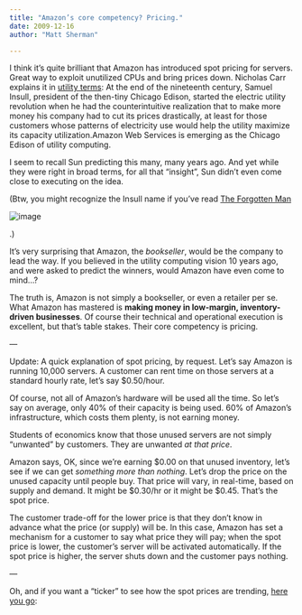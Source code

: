 ```yaml
---
title: "Amazon’s core competency? Pricing."
date: 2009-12-16
author: "Matt Sherman"

---
```


I think it’s quite brilliant that Amazon has introduced spot pricing for servers. Great way to exploit unutilized CPUs and bring prices down. Nicholas Carr explains it in [utility terms](http://www.roughtype.com/archives/2009/12/the_new_chicago.php):
At the end of the nineteenth century, Samuel Insull, president of the then-tiny Chicago Edison, started the electric utility revolution when he had the counterintuitive realization that to make more money his company had to cut its prices drastically, at least for those customers whose patterns of electricity use would help the utility maximize its capacity utilization.Amazon Web Services is emerging as the Chicago Edison of utility computing.

I seem to recall Sun predicting this many, many years ago. And yet while they were right in broad terms, for all that “insight”, Sun didn’t even come close to executing on the idea.

(Btw, you might recognize the Insull name if you’ve read [The Forgotten Man](http://www.amazon.com/dp/0060936428?tag=clipperhouse-20&amp;camp=213381&amp;creative=390973&amp;linkCode=as4&amp;creativeASIN=0060936428&amp;adid=0ZMSZJTMKKR7Y447XWNJ&amp;)


![image](https://www.assoc-amazon.com/e/ir?t=clipperhouse-20&amp;l=ur2&amp;o=1)



.)

It’s very surprising that Amazon, the _bookseller_, would be the company to lead the way. If you believed in the utility computing vision 10 years ago, and were asked to predict the winners, would Amazon have even come to mind…?

The truth is, Amazon is not simply a bookseller, or even a retailer per se. What Amazon has mastered is **making money in low-margin, inventory-driven businesses**. Of course their technical and operational execution is excellent, but that’s table stakes. Their core competency is pricing.

—

Update: A quick explanation of spot pricing, by request. Let’s say Amazon is running 10,000 servers. A customer can rent time on those servers at a standard hourly rate, let’s say $0.50/hour.

Of course, not all of Amazon’s hardware will be used all the time. So let’s say on average, only 40% of their capacity is being used. 60% of Amazon’s infrastructure, which costs them plenty, is not earning money.

Students of economics know that those unused servers are not simply “unwanted” by customers. They are unwanted _at that price_.

Amazon says, OK, since we’re earning $0.00 on that unused inventory, let’s see if we can get _something more than nothing_. Let’s drop the price on the unused capacity until people buy. That price will vary, in real-time, based on supply and demand. It might be $0.30/hr or it might be $0.45. That’s the spot price.

The customer trade-off for the lower price is that they don’t know in advance what the price (or supply) will be. In this case, Amazon has set a mechanism for a customer to say what price they will pay; when the spot price is lower, the customer’s server will be activated automatically. If the spot price is higher, the server shuts down and the customer pays nothing.

—

Oh, and if you want a “ticker” to see how the spot prices are trending, [here you go](http://cloudexchange.org/):
